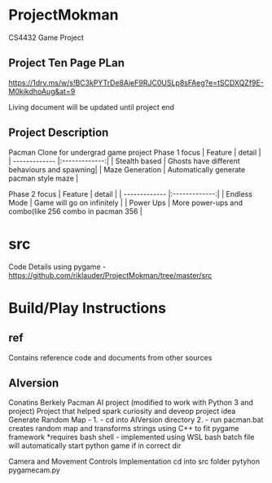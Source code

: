 # ProjectMokman
CS4432 Game Project

## Project Ten Page PLan 
https://1drv.ms/w/s!BC3kPYTrDe8AjeF9RJC0USLp8sFAeg?e=tSCDXQZf9E-M0kjkdhoAug&at=9

Living document will be updated until project end

## Project Description
Pacman Clone for undergrad game project
Phase 1 focus
| Feature       | detail        | 
| ------------- |:-------------:| 
| Stealth based | Ghosts have different behaviours and spawning| 
| Maze Generation | Automatically generate pacman style maze   |


Phase 2 focus
| Feature       | detail        | 
| ------------- |:-------------:| 
| Endless Mode | Game will go on infinitely | 
| Power Ups | More power-ups and combo(like 256 combo in pacman 356   |


# src
Code Details
using pygame - https://github.com/riklauder/ProjectMokman/tree/master/src

# Build/Play Instructions

## ref
Contains reference code and documents from other sources

## AIversion
Conatins Berkely Pacman AI project (modified to work with Python 3 and project)
Project that helped spark curiosity and deveop project idea
Generate Random Map - 1. - cd into AIVersion directory 2. - run pacman.bat 
creates random map and transforms strings using C++ to fit pygame framework *requires bash shell - implemented using WSL bash
batch file will automatically start python game if in correct dir

Camera and Movement Controls Implementation
cd into src folder
pytyhon pygamecam.py

